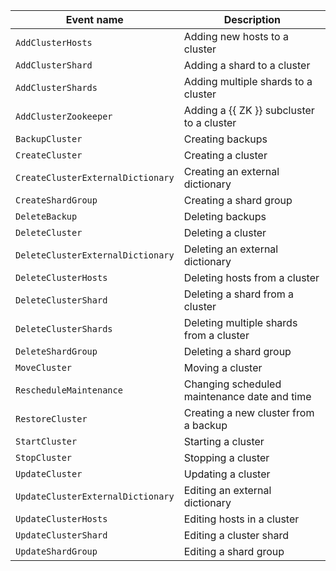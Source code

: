 Event name | Description
--- | ---
`AddClusterHosts` | Adding new hosts to a cluster
`AddClusterShard` | Adding a shard to a cluster
`AddClusterShards` | Adding multiple shards to a cluster
`AddClusterZookeeper` | Adding a {{ ZK }} subcluster to a cluster
`BackupCluster` | Creating backups
`CreateCluster` | Creating a cluster
`CreateClusterExternalDictionary` | Creating an external dictionary
`CreateShardGroup` | Creating a shard group
`DeleteBackup` | Deleting backups
`DeleteCluster` | Deleting a cluster
`DeleteClusterExternalDictionary` | Deleting an external dictionary
`DeleteClusterHosts` | Deleting hosts from a cluster
`DeleteClusterShard` | Deleting a shard from a cluster
`DeleteClusterShards` | Deleting multiple shards from a cluster
`DeleteShardGroup` | Deleting a shard group
`MoveCluster` | Moving a cluster
`RescheduleMaintenance` | Changing scheduled maintenance date and time
`RestoreCluster` | Creating a new cluster from a backup
`StartCluster` | Starting a cluster
`StopCluster` | Stopping a cluster
`UpdateCluster` | Updating a cluster
`UpdateClusterExternalDictionary` | Editing an external dictionary
`UpdateClusterHosts` | Editing hosts in a cluster
`UpdateClusterShard` | Editing a cluster shard
`UpdateShardGroup` | Editing a shard group